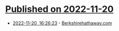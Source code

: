 # [Published on 2022-11-20](index.md)

* [2022-11-20, 16:26:23](https://news.ycombinator.com/item?id=33682276) - [Berkshirehathaway.com](https://berkshirehathaway.com)
